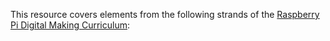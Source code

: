 
This resource covers elements from the following strands of the [Raspberry Pi Digital Making Curriculum](https://www.raspberrypi.org/curriculum/):

